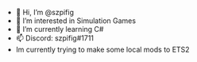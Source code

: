 - 👋 Hi, I’m @szpifig
- 👀 I’m interested in Simulation Games
- 🌱 I’m currently learning C#
- 📫 Discord: szpifig#1711
- Im currently trying to make some local mods to ETS2

<!---
szpifig/szpifig is a ✨ special ✨ repository because its `README.md` (this file) appears on your GitHub profile.
You can click the Preview link to take a look at your changes.
--->
